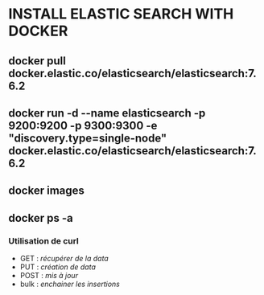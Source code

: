 # INSTALL ELASTIC SEARCH WITH DOCKER

## docker pull docker.elastic.co/elasticsearch/elasticsearch:7.6.2

## docker run -d --name elasticsearch -p 9200:9200 -p 9300:9300 -e "discovery.type=single-node" docker.elastic.co/elasticsearch/elasticsearch:7.6.2

## docker images

## docker ps -a

### Utilisation de **curl**
- GET : *récupérer  de la data*
- PUT : *création de data*
- POST : *mis à jour*
- bulk : *enchainer les insertions*

